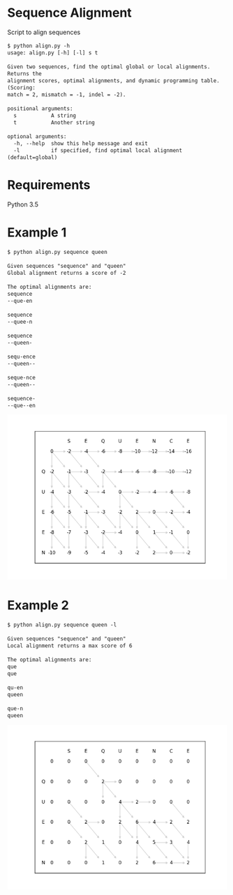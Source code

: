 # Sequence Alignment
Script to align sequences

	$ python align.py -h
	usage: align.py [-h] [-l] s t

	Given two sequences, find the optimal global or local alignments. Returns the
	alignment scores, optimal alignments, and dynamic programming table. (Scoring:
	match = 2, mismatch = -1, indel = -2).

	positional arguments:
	  s           A string
	  t           Another string

	optional arguments:
	  -h, --help  show this help message and exit
	  -l          if specified, find optimal local alignment (default=global)
	  
# Requirements
Python 3.5

# Example 1
	$ python align.py sequence queen

	Given sequences "sequence" and "queen"
	Global alignment returns a score of -2

	The optimal alignments are:
	sequence
	--que-en

	sequence
	--quee-n

	sequence
	--queen-

	sequ-ence
	--queen--

	seque-nce
	--queen--

	sequence-
	--que--en

![Example of global alignment table](example_global.png)

# Example 2
	$ python align.py sequence queen -l

	Given sequences "sequence" and "queen"
	Local alignment returns a max score of 6

	The optimal alignments are:
	que
	que

	qu-en
	queen

	que-n
	queen
	
![Example of local alignment table](example_local.png)
